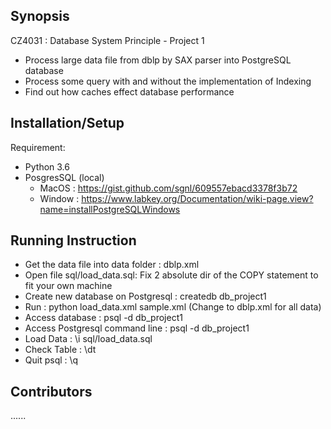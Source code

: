 ## Synopsis
CZ4031 : Database System Principle - Project 1
- Process large data file from dblp by SAX parser into PostgreSQL database
- Process some query with and without the implementation of Indexing
- Find out how caches effect database performance

## Installation/Setup
Requirement:
- Python 3.6
- PosgresSQL (local)
	+ MacOS : https://gist.github.com/sgnl/609557ebacd3378f3b72
	+ Window : https://www.labkey.org/Documentation/wiki-page.view?name=installPostgreSQLWindows

## Running Instruction
- Get the data file into data folder : dblp.xml
- Open file sql/load_data.sql: Fix 2 absolute dir of the COPY statement to fit your own machine
- Create new database on Postgresql : createdb db_project1
- Run : python load_data.xml sample.xml (Change to dblp.xml for all data)
- Access database : psql -d db_project1
- Access Postgresql command line : psql -d db_project1
- Load Data : \i sql/load_data.sql
- Check Table : \dt 
- Quit psql : \q

## Contributors
......
